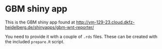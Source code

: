 GBM shiny app
=============

This is the GBM shiny app found at http://vm-129-23.cloud.dkfz-heidelberg.de/shinyapps/gbm-wnt-reporter/

You need to provide it with a couple of `.rds` files. These can be created with the included `prepare.R` script.

